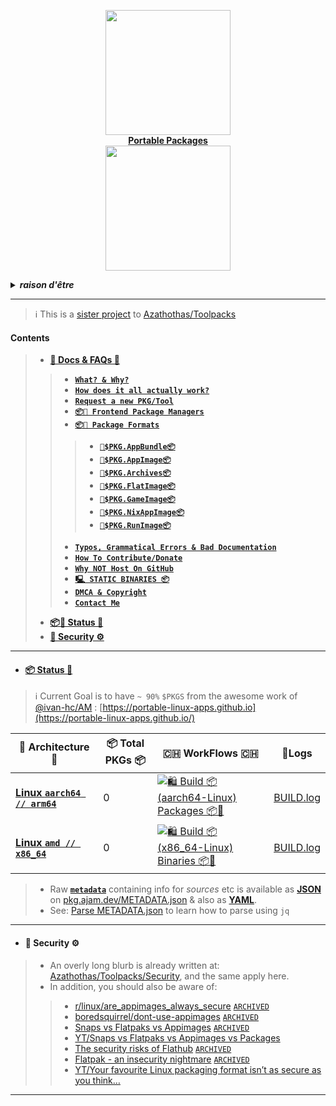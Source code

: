 <p align="center">
    <a href="https://huggingface.co/datasets/Azathothas/Toolpacks-Extras/tree/main">
        <img src="https://github.com/user-attachments/assets/673198c0-0db3-4aee-9e5d-3234e364fdfa" width="200"></a>
    <br>
    <b><strong> <a href="https://github.com/Azathothas/Toolpacks-Extras">Portable Packages</a></code></strong></b>
    <br>
  <img src="https://github.com/user-attachments/assets/a02386d8-61c1-4479-ae75-66485a7ceb4f" width="200" />
</p>

<!-- Crude Attempt at Humor -->
<details>
  <summary><b><i>raison d'être</i></b></summary>
  <a href="https://www.reddit.com/r/github/comments/1at9br4/i_am_new_to_github_and_i_have_lots_to_say/" target="_blank">
    <img src="https://github.com/user-attachments/assets/c8b22bea-a88d-48f8-b4d2-61284320d87f" alt="Inspiration Image">
  </a>
  <a href="https://github.com/sherlock-project/sherlock/issues/2011" target="_blank">
    <img src="https://github.com/user-attachments/assets/5a08ecaa-a412-4eaf-a9e8-1214455a6368" alt="Inspiration Image">
  </a>    
</details>

---
> ℹ️ This is a [sister project](https://github.com/Azathothas/Toolpacks/issues/28) to [Azathothas/Toolpacks](https://github.com/Azathothas/Toolpacks)
#### Contents
> - [**📖 Docs & FAQs 📖**](https://github.com/Azathothas/Toolpacks-Extras/tree/main/Docs)
> > - [**`What? & Why?`**](https://github.com/Azathothas/Toolpacks-Extras/blob/main/Docs/README.md#what--why)
> > - [**`How does it all actually work?`**](https://github.com/Azathothas/Toolpacks-Extras/tree/main/Docs#how-does-it-all-work)
> > - [**`Request a new PKG/Tool`**](https://github.com/Azathothas/Toolpacks-Extras/tree/main/Docs#how-to-add-request-a-new-a-pkgtool)
> > - [**`📦📀 Frontend Package Managers`**](https://github.com/Azathothas/Toolpacks-Extras/tree/main/Docs#-frontend-package-managers-)
> > - [**`📦📀 Package Formats`**](https://github.com/Azathothas/Toolpacks-Extras/tree/main/Docs)
> > > - [**`📀$PKG.AppBundle📦`**](https://github.com/Azathothas/Toolpacks-Extras/blob/main/Docs/APPBUNDLES.md)
> > > - [**`📀$PKG.AppImage📦`**](https://github.com/Azathothas/Toolpacks-Extras/blob/main/Docs/APPIMAGES.md)
> > > - [**`📀$PKG.Archives📦`**](https://github.com/Azathothas/Toolpacks-Extras/blob/main/Docs/ARCHIVES.md)
> > > - [**`📀$PKG.FlatImage📦`**](https://github.com/Azathothas/Toolpacks-Extras/blob/main/Docs/FLATIMAGES.md)
> > > - [**`📀$PKG.GameImage📦`**](https://github.com/Azathothas/Toolpacks-Extras/blob/main/Docs/GAMEIMAGES.md)
> > > - [**`📀$PKG.NixAppImage📦`**](https://github.com/Azathothas/Toolpacks-Extras/blob/main/Docs/NIXAPPIMAGES.md)
> > > - [**`📀$PKG.RunImage📦`**](https://github.com/Azathothas/Toolpacks-Extras/blob/main/Docs/RUNIMAGES.md) 
> > - [**`Typos, Grammatical Errors & Bad Documentation`**](https://github.com/Azathothas/Toolpacks-Extras/blob/main/Docs/README.md#typos-grammatical-errors--bad-documentation)
> > - [**`How To Contribute/Donate`**](https://github.com/Azathothas/Toolpacks-Extras/tree/main/Docs#how-to-contribute)
> > - [**`Why NOT Host On GitHub`**](https://github.com/Azathothas/Toolpacks-Extras/blob/main/Docs/README.md#why-not-host-on-github)
> > - [**`🖳 STATIC BINARIES 📦`**](https://github.com/Azathothas/Toolpacks)
> > - [**`DMCA & Copyright`**](https://github.com/Azathothas/Toolpacks-Extras/blob/main/Docs/README.md#dmca-copyright--cease--desist)
> > - [**`Contact Me`**](https://ajam.dev/contact)
> - [**📦📀 Status 🔖**](https://github.com/Azathothas/Toolpacks-Extras/tree/main#-status-)
> - [**🚧 Security ⚙️**](https://github.com/Azathothas/Toolpacks#-security-%EF%B8%8F)
---
<!-- UPDATED DYNAMICALLY -->
- #### [📦 Status 🔖](https://trello.com/b/rxIHO8Zj/toolpacks-status)
> ℹ️ Current Goal is to have `~ 90%` `$PKGS` from the awesome work of [@ivan-hc/AM](https://github.com/ivan-hc/AM) : [https://portable-linux-apps.github.io](https://portable-linux-apps.github.io/)

| 🧰 Architecture 🧰 | 📦 Total PKGs 📦 | 🇨🇭 WorkFlows 🇨🇭 | 🧾Logs|
|---------------------|-----------------------|-----------------|------------------|
|[ **Linux `aarch64 // arm64`**](https://github.com/Azathothas/Toolpacks-Extras/tree/main/aarch64-Linux)| 0 | [![🛍️ Build 📦 (aarch64-Linux) Packages 📦📀](https://github.com/Azathothas/Toolpacks-Extras/actions/workflows/build_aarch64-Linux.yaml/badge.svg)](https://github.com/Azathothas/Toolpacks-Extras/actions/workflows/build_aarch64-Linux.yaml)|[BUILD.log](https://pkg.ajam.dev/aarch64-Linux/BUILD.log.txt)|
|[ **Linux `amd // x86_64`**](https://github.com/Azathothas/Toolpacks-Extras/tree/main/x86_64-Linux)| 0 | [![🛍️ Build 📦 (x86_64-Linux) Binaries 📦📀](https://github.com/Azathothas/Toolpacks-Extras/actions/workflows/build_x86_64-Linux.yaml/badge.svg)](https://github.com/Azathothas/Toolpacks-Extras/actions/workflows/build_x86_64-Linux.yaml)|[BUILD.log](https://pkg.ajam.dev/x86_64-Linux/BUILD.log.txt)|

> - Raw [**`metadata`**](https://pkg.ajam.dev/METADATA.json) containing info for _sources_ etc is available as [**JSON**](https://github.com/Azathothas/Toolpacks-Extras/blob/main/Docs/METADATA.md) on [pkg.ajam.dev/METADATA.json](https://pkg.ajam.dev/METADATA.json) & also as [**YAML**](https://raw.githubusercontent.com/Azathothas/Toolpacks-Extras/main/METADATA.yaml).
> - See: [Parse METADATA.json](https://github.com/Azathothas/Toolpacks-Extras/blob/main/Docs/METADATA.md#using-jq-to-parse-metadatajson) to learn how to parse using `jq`
---

- #### 🚧 Security ⚙️
> - An overly long blurb is already written at: [Azathothas/Toolpacks/Security](https://github.com/Azathothas/Toolpacks#-security-%EF%B8%8F), and the same apply here.
> - In addition, you should also be aware of:
> > - [r/linux/are_appimages_always_secure](https://www.reddit.com/r/linux/comments/14xww1m/are_appimages_always_secure/) [`ARCHIVED`](https://web.archive.org/web/2/https://www.reddit.com/r/linux/comments/14xww1m/are_appimages_always_secure/)
> > - [boredsquirrel/dont-use-appimages](https://github.com/boredsquirrel/dont-use-appimages) [`ARCHIVED`](https://web.archive.org/web/2/https://github.com/boredsquirrel/dont-use-appimages)
> > - [Snaps vs Flatpaks vs Appimages](https://medium.com/@journalehsan/snap-flatpak-and-appimage-which-one-is-better-dc36f7ff1720) [`ARCHIVED`](https://web.archive.org/web/20240710140620/https://medium.com/@journalehsan/snap-flatpak-and-appimage-which-one-is-better-dc36f7ff1720)
> > - [YT/Snaps vs Flatpaks vs Appimages vs Packages](https://www.youtube.com/watch?v=ikBPnYwnUMU)
> > - [The security risks of Flathub](https://blog.frehi.be/2023/04/23/the-security-risks-of-flathub/) [`ARCHIVED`](https://web.archive.org/web/20240925042807/https://blog.frehi.be/2023/04/23/the-security-risks-of-flathub/)
> > - [Flatpak - an insecurity nightmare](https://orowith2os.gitlab.io/posts/Flatpak-an-insecurity-nightmare/) [`ARCHIVED`](https://web.archive.org/web/20240520001227/https://orowith2os.gitlab.io/posts/Flatpak-an-insecurity-nightmare/)
> > - [YT/Your favourite Linux packaging format isn’t as secure as you think…](https://www.youtube.com/watch?v=xw3NxIWpylc)
---
